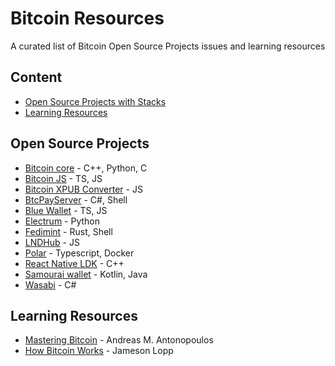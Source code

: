 # Bitcoin Resources

A curated list of Bitcoin Open Source Projects issues and learning resources

## Content

- [Open Source Projects with Stacks](#open-source-projects)
- [Learning Resources](#learning-resources)

## Open Source Projects

- [Bitcoin core](https://github.com/bitcoin/bitcoin/issues) - C++, Python, C
- [Bitcoin JS](https://github.com/bitcoinjs/bitcoinjs-lib) - TS, JS
- [Bitcoin XPUB Converter](https://github.com/jlopp/xpub-converter) - JS
- [BtcPayServer](https://github.com/btcpayserver/btcpayserver/issues) - C#, Shell
- [Blue Wallet](https://github.com/bluewallet/bluewallet) - TS, JS
- [Electrum](https://github.com/spesmilo/electrum) - Python
- [Fedimint](https://github.com/fedimint/fedimint/issues) - Rust, Shell
- [LNDHub](https://github.com/BlueWallet/LndHub) - JS
- [Polar](https://github.com/jamaljsr/polar/issues) - Typescript, Docker
- [React Native LDK](https://github.com/BlueWallet/rn-ldk) - C++
- [Samourai wallet](https://code.samourai.io/wallet) - Kotlin, Java
- [Wasabi](https://github.com/zkSNACKs/WalletWasabi/issues) - C#

## Learning Resources

- [Mastering Bitcoin](https://github.com/bitcoinbook/bitcoinbook) - Andreas M. Antonopoulos
- [How Bitcoin Works](https://www.lopp.net/bitcoin-information.html) - Jameson Lopp
